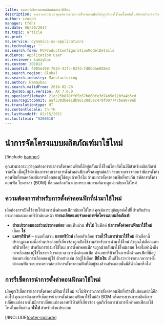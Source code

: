 ```yaml
---
title: นำการจัดโครงแบบผลิตภัณฑ์มาใช้ใหม่
description: คุณสามารถระบุว่าคุณต้องการนำการตั้งค่าคอนฟิกที่มีอยู่กลับมาใช้ใหม่โดยอัตโนมัติสำหรับผลิตภัณฑ์ จากนั้น เมื่อผู้ใช้ดำเนินการรอบเวลาการตั้งค่าคอนฟิกเสร็จสมบูรณ์แล้ว ระบบจะตรวจสอบว่ามีการตั้งค่าคอนฟิกที่สอดคล้องกับการเลือกของผู้ใช้อยู่แล้วหรือไม่ ถ้าพบการตั้งค่าคอนฟิกที่ตรงกัน รหัสการตั้งค่าคอนฟิก ใบตราส่ง (BOM) ที่สอดคล้องกัน และกระบวนการผลิตจะถูกนำกลับมาใช้ใหม่
author: cvocph
manager: tfehr
ms.date: 06/20/2017
ms.topic: article
ms.prod: ''
ms.service: dynamics-ax-applications
ms.technology: ''
ms.search.form: PCProductConfigurationModelDetails
audience: Application User
ms.reviewer: kamaybac
ms.custom: 201813
ms.assetid: 4985e308-7824-41fc-83fd-fd0bdae888e3
ms.search.region: Global
ms.search.industry: Manufacturing
ms.author: kamaybac
ms.search.validFrom: 2016-02-28
ms.dyn365.ops.version: AX 7.0.0
ms.openlocfilehash: 21dc25b878ff65b57b060fe3d74b5d120fa4b5cd
ms.sourcegitcommit: eaf330dbee1db96c20d5ac479f007747bea079eb
ms.translationtype: HT
ms.contentlocale: th-TH
ms.lasthandoff: 02/15/2021
ms.locfileid: "5260610"
---
```

# <a name="reuse-product-configurations"></a>นำการจัดโครงแบบผลิตภัณฑ์มาใช้ใหม่

[!include [banner](../includes/banner.md)]

คุณสามารถระบุว่าคุณต้องการนำการตั้งค่าคอนฟิกที่มีอยู่กลับมาใช้ใหม่โดยอัตโนมัติสำหรับผลิตภัณฑ์ จากนั้น เมื่อผู้ใช้ดำเนินการรอบเวลาการตั้งค่าคอนฟิกเสร็จสมบูรณ์แล้ว ระบบจะตรวจสอบว่ามีการตั้งค่าคอนฟิกที่สอดคล้องกับการเลือกของผู้ใช้อยู่แล้วหรือไม่ ถ้าพบการตั้งค่าคอนฟิกที่ตรงกัน รหัสการตั้งค่าคอนฟิก ใบตราส่ง (BOM) ที่สอดคล้องกัน และกระบวนการผลิตจะถูกนำกลับมาใช้ใหม่

<a name="requirements-for-reusing-configurations"></a>ความต้องการสำหรับการตั้งค่าคอนฟิกที่นำมาใช้ใหม่
---------------------------------------

เมื่อต้องการเปิดใช้งานให้นำการตั้งค่าคอนฟิกกลับมาใช้ใหม่ คุณต้องระบุข้อมูลต่อไปนี้สำหรับส่วนประกอบและแอททริบิวต์บนหน้า **รายละเอียดแบบจำลองการจัดโครงแบบผลิตภัณฑ์**:

-   **ส่วนประกอบและส่วนประกอบย่อย** บนแท็บด่วน **ทั่วไป** ในฟิลด์ **นำการตั้งค่าคอนฟิกมาใช้ใหม่** เลือก **ใช่**
-   **แอททริบิวต์** – บนแท็บด่วน **แอททริบิวต์** เลือกตัวเลือก **รวมไว้ในการนำมาใช้ใหม่** ตัวเลือกนี้ปรากฏเฉพาะเมื่อส่วนประกอบที่เกี่ยวข้องถูกเปิดใช้งานสำหรับการนำมาใช้ใหม่ ถ้าคุณไม่เลือกแอททริบิวต์ใดๆ สำหรับการนำมาใช้ใหม่ การตั้งค่าคอนฟิกจะถูกนำกลับมาใช้ใหม่เสมอ โดยไม่คำนึงถึงการเลือกของผู้ใช้ในระหว่างรอบเวลาการตั้งค่าคอนฟิก ค่าแอททริบิวต์ในการตั้งค่าคอนฟิกที่มีอยู่ต้องตรงกับการเลือกของผู้ใช้ ตัวอย่างเช่น ถ้าผู้ใช้เลือก **สีน้ำเงิน** เป็นสีในระหว่างรอบเวลาการตั้งค่าคอนฟิก ระบบจะตรวจสอบว่าการตั้งค่าคอนฟิกที่มีอยู่ของส่วนประกอบนั้นมีสีน้ำเงินหรือไม่

## <a name="resetting-configuration-reuse"></a>การรีเซ็ตการนำการตั้งค่าคอนฟิกมาใช้ใหม่
เมื่อคุณรีเซ็ตการนำการตั้งค่าคอนฟิกมาใช้ใหม่ จะไม่พิจารณาการตั้งค่าคอนฟิกที่สร้างขึ้นก่อนหน้านี้อีกต่อไป คุณอาจต้องการรีเซ็ตการนำการตั้งค่าคอนฟิกมาใช้ใหม่ถ้า BOM หรือกระบวนการผลิตมีการเปลี่ยนแปลง แต่ไม่มีการเปลี่ยนแปลงแอททริบิวต์ที่เกี่ยวข้อง คุณรีเซ็ตการนำการตั้งค่าคอนฟิกมาใช้ใหม่ในแท็บด่วน **ทั่วไป** สำหรับส่วนประกอบ





[!INCLUDE[footer-include](../../includes/footer-banner.md)]